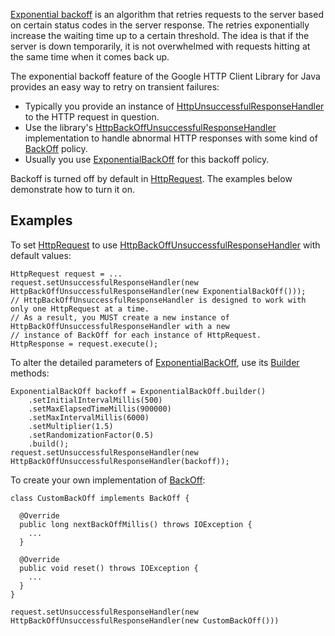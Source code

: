 [Exponential backoff](http://en.wikipedia.org/wiki/Exponential_backoff) is an algorithm that retries requests to the server based on certain status codes in the server response. The retries exponentially increase the waiting time up to a certain threshold. The idea is that if the server is down temporarily, it is not overwhelmed with requests hitting at the same time when it comes back up.

The exponential backoff feature of the Google HTTP Client Library for Java provides an easy way to retry on transient failures:

  * Typically you provide an instance of [HttpUnsuccessfulResponseHandler](http://javadoc.google-http-java-client.googlecode.com/hg/1.18.0-rc/com/google/api/client/http/HttpUnsuccessfulResponseHandler.html) to the HTTP request in question.
  * Use the library's [HttpBackOffUnsuccessfulResponseHandler](http://javadoc.google-http-java-client.googlecode.com/hg/1.18.0-rc/com/google/api/client/http/HttpBackOffUnsuccessfulResponseHandler.html) implementation to handle abnormal HTTP responses with some kind of [BackOff](http://javadoc.google-http-java-client.googlecode.com/hg/1.18.0-rc/com/google/api/client/util/BackOff.html) policy.
  * Usually you use [ExponentialBackOff](http://javadoc.google-http-java-client.googlecode.com/hg/1.18.0-rc/com/google/api/client/util/ExponentialBackOff.html) for this backoff policy.

Backoff is turned off by default in [HttpRequest](http://javadoc.google-http-java-client.googlecode.com/hg/1.18.0-rc/com/google/api/client/http/HttpRequest.html). The examples below demonstrate how to turn it on.

## Examples ##

To set [HttpRequest](http://javadoc.google-http-java-client.googlecode.com/hg/1.18.0-rc/com/google/api/client/http/HttpRequest.html) to use [HttpBackOffUnsuccessfulResponseHandler](http://javadoc.google-http-java-client.googlecode.com/hg/1.18.0-rc/com/google/api/client/http/HttpBackOffUnsuccessfulResponseHandler.html) with default values:

```
HttpRequest request = ...
request.setUnsuccessfulResponseHandler(new HttpBackOffUnsuccessfulResponseHandler(new ExponentialBackOff()));
// HttpBackOffUnsuccessfulResponseHandler is designed to work with only one HttpRequest at a time.
// As a result, you MUST create a new instance of HttpBackOffUnsuccessfulResponseHandler with a new
// instance of BackOff for each instance of HttpRequest.
HttpResponse = request.execute();
```

To alter the detailed parameters of [ExponentialBackOff](http://javadoc.google-http-java-client.googlecode.com/hg/1.18.0-rc/com/google/api/client/util/ExponentialBackOff.html), use its [Builder](http://javadoc.google-http-java-client.googlecode.com/hg/1.18.0-rc/com/google/api/client/util/ExponentialBackOff.Builder.html) methods:

```
ExponentialBackOff backoff = ExponentialBackOff.builder()
    .setInitialIntervalMillis(500)
    .setMaxElapsedTimeMillis(900000)
    .setMaxIntervalMillis(6000)
    .setMultiplier(1.5)
    .setRandomizationFactor(0.5)
    .build();
request.setUnsuccessfulResponseHandler(new HttpBackOffUnsuccessfulResponseHandler(backoff));
```

To create your own implementation of [BackOff](http://javadoc.google-http-java-client.googlecode.com/hg/1.18.0-rc/com/google/api/client/util/BackOff.html):
```
class CustomBackOff implements BackOff {
  
  @Override
  public long nextBackOffMillis() throws IOException {
    ...
  }

  @Override
  public void reset() throws IOException {
    ...
  }
}

request.setUnsuccessfulResponseHandler(new HttpBackOffUnsuccessfulResponseHandler(new CustomBackOff()))
```